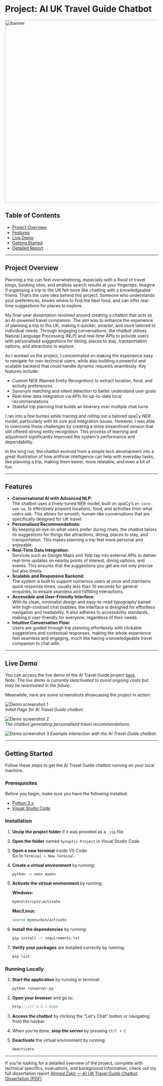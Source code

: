 ﻿# Project: AI UK Travel Guide Chatbot

<img src="assets/banner.gif" alt="banner" width="600">

## Table of Contents

- [Project Overview](#project-overview)
- [Features](#features)
- [Live Demo](#live-demo)
- [Getting Started](#getting-started)
- [Detailed Report](#detailed-report)

---

<h2 id="project-overview">Project Overview</h2>

Planning a trip can feel overwhelming, especially with a flood of travel blogs, booking sites, and endless search results at your fingertips. Imagine if organising a trip to the UK felt more like chatting with a knowledgeable friend. That’s the core idea behind this project. Someone who understands your preferences, knows where to find the best food, and can offer real-time suggestions for places to explore.

My final-year dissertation revolved around creating a chatbot that acts as an AI-powered travel companion. The aim was to enhance the experience of planning a trip to the UK, making it quicker, smarter, and more tailored to individual needs. Through engaging conversations, the chatbot utilises Natural Language Processing (NLP) and real-time APIs to provide users with personalised suggestions for dining, places to stay, transportation options, and attractions to explore.

As I worked on the project, I concentrated on making the experience easy to navigate for non-technical users, while also building a powerful and scalable backend that could handle dynamic requests seamlessly. Key features include:

- Custom NER (Named Entity Recognition) to extract location, food, and activity preferences
- Synonym matching and intent detection to better understand user goals
- Real-time data integration via APIs for up-to-date local recommendations
- Stateful trip planning that builds an itinerary over multiple chat turns

I ran into a few bumps while training and rolling out a tailored spaCy NER model, particularly with its size and integration issues. However, I was able to overcome these challenges by creating a more streamlined version that still offered strong entity recognition. This process of learning and adjustment significantly improved the system's performance and dependability.

In the long run, the chatbot evolved from a simple tech development into a great illustration of how artificial intelligence can help with everyday tasks, like planning a trip, making them easier, more relatable, and even a bit of fun.

---

<h2 id="features">Features</h2>

- **Conversational AI with Advanced NLP:** </br> The chatbot uses a finely-tuned NER model, built on spaCy’s `en-core-web-sm`, to effectively pinpoint locations, food, and activities from what users ask. This allows for smooth, human-like conversations that are specifically designed for UK travel. </br>
- **Personalised Recommendations:** </br> By keeping an eye on what users prefer during chats, the chatbot tailors its suggestions for things like attractions, dining, places to stay, and transportation. This makes planning a trip feel more personal and enjoyable. </br>
- **Real-Time Data Integration:** </br> Services such as Google Maps and Yelp tap into external APIs to deliver real-time updates on nearby points of interest, dining options, and events. This ensures that the suggestions you get are not only precise but also timely.
- **Scalable and Responsive Backend:** </br> The system is built to support numerous users at once and maintains quick response times, usually less than 10 seconds for general enquiries, to ensure seamless and fulfilling interactions.
- **Accessible and User-Friendly Interface:** </br> With its clean, minimalist design and easy-to-read typography paired with high-contrast chat bubbles, the interface is designed for effortless navigation and readability. It also adheres to accessibility standards, making it user-friendly for everyone, regardless of their needs.
- **Intuitive Conversation Flow:** </br> Users are guided through trip planning effortlessly with clickable suggestions and contextual responses, making the whole experience feel seamless and engaging, much like having a knowledgeable travel companion to chat with.

---

<h2 id="live-demo">Live Demo</h2>

You can access the live demo of the AI Travel Guide project [here](https://ai-travel-guide-30f005e79499.herokuapp.com/).  
*Note: The live demo is currently deactivated to avoid ongoing costs but may be reactivated in the future.*

Meanwhile, here are some screenshots showcasing the project in action:

![Demo screenshot 1](assets/demo-1.png)  
*Initial Page for AI Travel Guide chatbot.*

![Demo screenshot 2](assets/demo-2.png)  
*The chatbot generating personalised travel recommendations.*

![Demo screenshot 3](assets/demo-3.png) 
*Example interaction with the AI Travel Guide chatbot.*

---

<h2 id="getting-started">Getting Started</h2>

Follow these steps to get the AI Travel Guide chatbot running on your local machine.

### Prerequisites

Before you begin, make sure you have the following installed:

- [Python 3.x](https://www.python.org/downloads/)
- [Visual Studio Code](https://code.visualstudio.com/)

### Installation

1. **Unzip the project folder** if it was provided as a `.zip` file.
2. **Open the folder** named `Synoptic-Project` in Visual Studio Code.
3. **Open a new terminal** inside VS Code:  
   Go to `Terminal > New Terminal`.

4. **Create a virtual environment** by running:

   ```bash
   python -m venv myenv
   ```
5. **Activate the virtual environment** by running:

   **Windows:**
   ```bash
   myenv\Scripts\activate
   ```

   **Mac/Linux:**
   ```bash
   source myenv/bin/activate
   ```
6. **Install the dependencies** by running:

   ```bash
   pip install -r requirements.txt
   ```
7. **Verify your packages** are installed correctly by running:

   ```bash
   pip list
   ```

### Running Locally

1. **Start the application** by running in terminal:

   ```bash
   python runserver.py
   ```
2. **Open your browser** and go to:

   ```cpp
   http://127.0.0.1:8080
   ```
3. **Access the chatbot** by clicking the "Let's Chat" button or navigating from the navbar.
4. When you're done, **stop the server** by pressing `Ctrl + C`
5. **Deactivate** the virtual environment by running:

   ```bash
   deactivate
   ```

---

If you’re looking for a detailed overview of the project, complete with technical specifics, evaluations, and background information, check out my full dissertation report
[Ahmed Zakir — AI UK Travel Guide Chatbot Dissertation (PDF)](assets/Ahmed_Zakir_Report.pdf)
